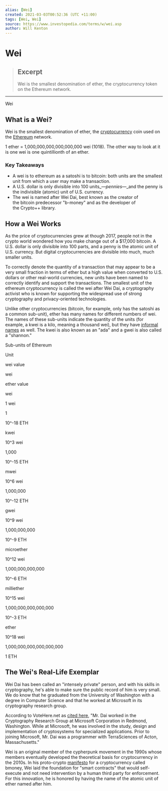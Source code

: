 ```yaml
---
alias: [Wei]
created: 2021-03-03T00:52:36 (UTC +11:00)
tags: [Wei, Wei]
source: https://www.investopedia.com/terms/w/wei.asp
author: Will Kenton
---
```


# Wei

> ## Excerpt
> Wei is the smallest denomination of ether, the cryptocurrency token on the Ethereum network.

---

Wei
## What is a Wei?

Wei is the smallest denomination of ether, the [cryptocurrency](https://www.investopedia.com/terms/c/cryptocurrency.asp) coin used on the [Ethereum](https://www.investopedia.com/terms/e/ethereum.asp) network.

1 ether = 1,000,000,000,000,000,000 wei (1018). The other way to look at it is one wei is one quintillionth of an ether.

### Key Takeaways

-   A wei is to ethereum as a satoshi is to bitcoin: both units are the smallest unit from which a user may make a transaction.
-   A U.S. dollar is only divisible into 100 units_—_pennies_—_and the penny is the indivisible (atomic) unit of U.S. currency.
-   The wei is named after Wei Dai, best known as the creator of the bitcoin predecessor "b-money" and as the developer of the Crypto++ library.

## How a Wei Works

As the price of cryptocurrencies grew at though 2017, people not in the crypto world wondered how you make change out of a $17,000 bitcoin. A U.S. dollar is only divisible into 100 parts, and a penny is the atomic unit of U.S. currency. But digital cryptocurrencies are divisible into much, much smaller units.

To correctly denote the quantity of a transaction that may appear to be a very small fraction in terms of ether but a high value when converted to U.S. dollars or other real-world currencies, new units have been named to correctly identify and support the transactions. The smallest unit of the ethereum cryptocurrency is called the wei after Wei Dai, a cryptography activist who is known for supporting the widespread use of strong cryptography and privacy-oriented technologies.

Unlike other cryptocurrencies (bitcoin, for example, only has the satoshi as a common sub-unit), ether has many names for different numbers of wei. The names of these sub-units indicate the quantity of the units (for example, a kwei is a kilo, meaning a thousand wei), but they have [informal names](https://ethereum.stackexchange.com/questions/253/the-ether-denominations-are-called-finney-szabo-and-wei-what-who-are-these-na) as well. The kwei is also known as an "ada" and a gwei is also called a "shannon."

Sub-units of Ethereum

Unit

wei value

wei

ether value

wei

1 wei

1

10^-18 ETH

kwei

10^3 wei

1,000

10^-15 ETH

mwei

10^6 wei

1,000,000

10^-12 ETH

gwei

10^9 wei

1,000,000,000

10^-9 ETH

microether

10^12 wei

1,000,000,000,000

10^-6 ETH

milliether

10^15 wei

1,000,000,000,000,000

10^-3 ETH

ether

10^18 wei

1,000,000,000,000,000,000

1 ETH

## The Wei's Real-Life Exemplar

Wei Dai has been called an "intensely private" person, and with his skills in cryptography, he's able to make sure the public record of him is very small. We do know that he graduated from the University of Washington with a degree in Computer Science and that he worked at Microsoft in its cryptography research group.

According to VoteHere.net as [cited here](https://en.bitcoinwiki.org/wiki/Wei_Dai), "Mr. Dai worked in the Cryptography Research Group at Microsoft Corporation in Redmond, Washington. While at Microsoft, he was involved in the study, design and implementation of cryptosystems for specialized applications. Prior to joining Microsoft, Mr. Dai was a programmer with TerraSciences of Acton, Massachusetts."

Wei is an original member of the cypherpunk movement in the 1990s whose members eventually developed the theoretical basis for cryptocurrency in the 2010s. In his proto-crypto [manifesto](http://www.weidai.com/bmoney.txt) for a cryptocurrency called bmoney, Wei laid the foundation for "smart contracts" that would self-execute and not need intervention by a human third party for enforcement. For this innovation, he is honored by having the name of the atomic unit of ether named after him.
